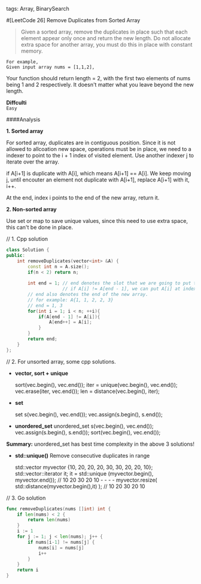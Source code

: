 tags: Array, BinarySearch

#[LeetCode 26] Remove Duplicates from Sorted Array

>Given a sorted array, remove the duplicates in place such that each element appear only once and return the new length.
Do not allocate extra space for another array, you must do this in place with constant memory.

    For example,
    Given input array nums = [1,1,2],

Your function should return length = 2, with the first two elements of nums being 1 and 2 respectively. 
It doesn't matter what you leave beyond the new length.

**Diffculti**  
`Easy`

####Analysis

**1. Sorted array**

For sorted array, duplicates are in contiguous position.
Since it is not allowed to allcoation new space, operations must be in place, we need to a indexer to point to the i + 1 index of 
visited element. Use another indexer j to iterate over the array.

if A[i+1] is duplicate with A[i], which means A[i+1] == A[i]. We keep moving j, until encouter an element not duplicate with A[i+1], 
replace A[i+1] with it, i++.

At the end, index i points to the end of the new array, return it.

**2. Non-sorted array**

Use set or map to save unique values, since this need to use extra space, this can't be done in place.

// 1. Cpp solution

```cpp
class Solution {
public:
    int removeDuplicates(vector<int> &A) {
        const int n = A.size();
        if(n < 2) return n;
        
        int end = 1; // end denotes the slot that we are going to put the A[i] into
                     // if A[i] != A[end - 1], we can put A[i] at index end
        // end also denotes the end of the new array.
        // for example: A{1, 1, 2, 2, 3}
        // end = 1, 3
        for(int i = 1; i < n; ++i){
            if(A[end - 1] != A[i]){
                A[end++] = A[i];
            }
        }
        return end;
    }
};
```

// 2. For unsorted array, some cpp solutions.

 * **vector, sort + unique**

    sort(vec.begin(), vec.end());
    iter = unique(vec.begin(), vec.end());
    vec.erase(iter, vec.end());
    len = distance(vec.begin(), iter);

 * **set**

    set<int> s(vec.begin(), vec.end());
    vec.assign(s.begin(), s.end());

 * **unordered_set**
    unordered_set<int> s(vec.begin(), vec.end());
    vec.assign(s.begin(), s.end());
    sort(vec.begin(), vec.end());


**Summary:** unordered_set has best time complexity in the above 3 solutions!

 * **std::unique()**  Remove consecutive duplicates in range

    std::vector<int> myvector {10, 20, 20, 20, 30, 30, 20, 20, 10};
    std::vector<int>::iterator it;
    it = std::unique (myvector.begin(), myvector.end());   // 10 20 30 20 10 -  -  -  -
    myvector.resize( std::distance(myvector.begin(),it) ); // 10 20 30 20 10


// 3. Go solution
```go
func removeDuplicates(nums []int) int {
    if len(nums) < 2 {
        return len(nums)
    }
    i := 1
    for j := 1; j < len(nums); j++ {
        if nums[i-1] != nums[j] {
            nums[i] = nums[j]
            i++
        }
    }
    return i
}
```